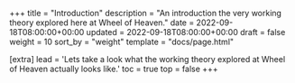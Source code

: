 +++
title = "Introduction"
description = "An introduction the very working theory explored here at Wheel of Heaven."
date = 2022-09-18T08:00:00+00:00
updated = 2022-09-18T08:00:00+00:00
draft = false
weight = 10
sort_by = "weight"
template = "docs/page.html"

[extra]
lead = 'Lets take a look what the working theory explored at Wheel of Heaven actually looks like.'
toc = true
top = false
+++